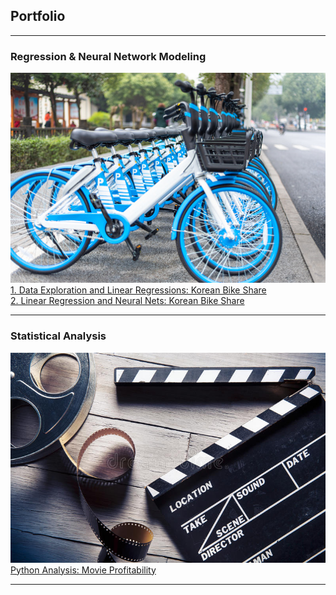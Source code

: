 ## Portfolio

---

### Regression & Neural Network Modeling

<a href="/bikeshare_nn.html"><img src="images/thumbnail_bikeshare.jpg?raw=true"/></a>  
[1. Data Exploration and Linear Regressions: Korean Bike Share](/bikeshare_exp.html)  
[2. Linear Regression and Neural Nets: Korean Bike Share](/bikeshare_nn.html)


---

### Statistical Analysis

<a href="/movieanalysis.html"><img src="images/thumbnail_movies.jpg?raw=true" width="508"/></a>  
[Python Analysis: Movie Profitability](/movieanalysis.html)

---
